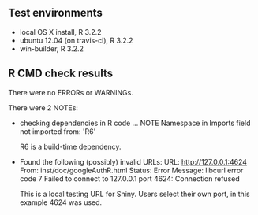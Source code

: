 ## Test environments
* local OS X install, R 3.2.2
* ubuntu 12.04 (on travis-ci), R 3.2.2
* win-builder, R 3.2.2

## R CMD check results
There were no ERRORs or WARNINGs. 

There were 2 NOTEs:

* checking dependencies in R code ... NOTE
  Namespace in Imports field not imported from: 'R6'

  R6 is a build-time dependency.
  
* Found the following (possibly) invalid URLs:
  URL: http://127.0.0.1:4624
    From: inst/doc/googleAuthR.html
    Status: Error
    Message: libcurl error code 7
    	Failed to connect to 127.0.0.1 port 4624: Connection refused
    	
  
  This is a local testing URL for Shiny. 
  Users select their own port, in this example 4624 was used.